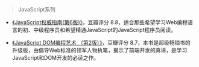 > JavaScript系列

- [《JavaScript权威指南(第6版)》](https://book.douban.com/subject/10549733/)，豆瓣评分 8.8，适合那些希望学习Web编程语言的初、中级程序员和希望精通JavaScript的JavaScript程序员阅读。

- [《JavaScript DOM编程艺术 （第2版）》](https://book.douban.com/subject/6038371/)，豆瓣评分 8.7，本书是超级畅销书的升级版，由倡导Web标准的领军人物执笔，揭示了前端开发的真谛，是学习JavaScript和DOM开发的必读之作。